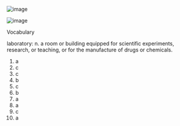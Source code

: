 ![image](https://github.com/jeuneseven/ReadingNotes/assets/8426758/75d850dd-53ba-4a20-baeb-1986b2017ac9)

![image](https://github.com/jeuneseven/ReadingNotes/assets/8426758/dcd64e90-8405-4379-90ef-d0fd1ef5bd6b)

Vocabulary

laboratory: n. a room or building equipped for scientific experiments, research, or teaching, or for the manufacture of drugs or chemicals.

1. a
2. c
3. c
4. b
5. c
6. b
7. a
8. a
9. c
10. a
